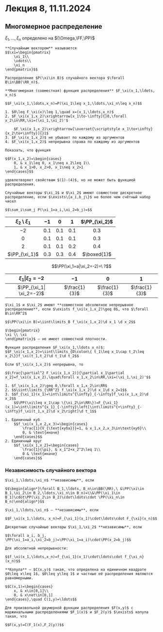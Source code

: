 # Лекция 8, 11.11.2024

## Многомерное распределение

$\xi_1,\ldots,\xi_n$ определено на $(\Omega,\FF,\PP)$

```{prf:definition}
**Случайным вектором** называется
$$\xi=\begin{pmatrix}
    \xi_1\\
    \vdots\\
    \xi_n
\end{pmatrix}$$

Распределение $P(\xi\in B)$ случайного вектора $\forall B\in\BB(\RR_n)$.
```

```{prf:definition}
**Многомерная (совместная) функция распределения** $F_\xi(x_1,\ldots, x_n)$

$$F_\xi(x_1,\ldots,x_n)=P(\xi_1\leq x_1,\ldots,\xi_n\leq x_n)$$
```

```{prf:proposition} Свойства многомерной функции распределения
1. $0\leq F_\xi(x)\leq 1,\quad x=(x_1,\ldots,x_n)$
2. $F_\xi(x_1,x_2)\xrightarrow[x_1\to-\infty]{}0,\forall x_2\in\RR,\xi=(\xi_1,\xi_2)'$

    $F_\xi(x_1,x_2)\xrightarrow[\overset{\scriptstyle x_1\to+\infty}{x_2\to+\infty}]{}1$
3. $F_\xi(x_1,x_2)$ не убывает по каждому из аргументов
4. $F_\xi(x_1,x_2)$ непрерывна справа по каждому из аргументов
```

```{seealso} Бонусная задача
Показать, что функция
 
$$F(x_1,x_2)=\begin{cases}
    0, & x_1\leq 0, x_1\neq x_2\leq 1\\
    1, & x_1>0, x_2>0, x_1\neq x_2>1
\end{cases}$$

удовлетворяет свойствам $(1)-(4)$, но не может быть функцией распределения.
```

```{prf:definition}
Случайные векторы $\xi_1$ и $\xi_2$ имеют совместное дискретное распределение, если $\exists\{a_i,b_j\}$ не более чем счётный набор чисел

$$\sum_i\sum_j P(\xi_1=a_i,\xi_2=b_j)=$$
```

| $\xi_2 \setminus \xi_1$ | $-1$ | $0$ | $1$ | $\PP_{\xi_2}$ |
| :-: | :-: | :-: | :-: | :-: |
| $-2$ | $0.1$ | $0.1$ | $0.1$ | $0.3$ |
| $0$ | $0.1$ | $0.1$ | $0.1$ | $0.3$ |
| $2$ | $0.1$ | $0.1$ | $0.2$ | $0.4$ |
| $\PP_{\xi_1}$ | $0.3$ | $0.3$ | $0.4$ | $\boxed{1}$ |

$$\PP(\xi_1=a|\xi_2=-2)=\ ?$$

| $\xi_1 \| \xi_2=-2$| $-1$ | $0$ | $1$ |
| :-: | :-: | :-: | :-: |
| $\PP_{\xi_1\| \xi_2=-2}$ | $\frac{1}{3}$ | $\frac{1}{3}$ | $\frac{1}{3}$ |

```{prf:definition}
$\xi_1$ и $\xi_2$ имеют **совместное абсолютное непрерывное распределение**, если $\exists f_\xi(x_1,x_2)\geq 0$, что $\forall B\in\RR^2$

$$\PP(\xi\in B)=\iint\limits_B f_\xi(x_1,x_2)\d x_1 \d x_2$$
```

```{prf:example}
$\begin{pmatrix}
\xi \\ \xi
\end{pmatrix}$ — не имеет совместной плотности.
```

```{seealso}
Функция распределения $F_\xi(x_1,\ldots x_n)$:
$$F_\xi(x_1,x_2)=\iint\limits_{D\colon\{ t_1\leq x_1\cap t_2\leq x_2\}}f_\xi(t_1,t_2)\d t_1\d t_2$$
```

```{seealso} Замечание
Если $f_\xi(x_1,x_2)$ непрерывна, то 

$$\frac{\partial^2 F_\xi(x_1,x_2)}{\partial x_1\partial x_2}=f_\xi(x_1,x_2),\quad\forall x_1,x_2\in\RR,\xi=(\xi_1,\xi_2)'$$
```

```{prf:proposition} Свойства $f_\xi(x_1,x_2)$
1. $f_\xi(x_1,x_2)\geq 0,\forall x_1,x_2\in\RR$
2. $$\iint\limits_{\RR^2} f_\xi(x_1,x_2)\d x_1\d x_2=1$$
3. $$f_{\xi_1}(x_1)=\int\limits^{\infty}_{-\infty}f_\xi(x_1,x_2)\d x_2$$
    $$\PP(\xi\leq x_1\cap \{\xi_2\in\RR\})=F_{\xi_1}(x_1)=\int\limits^{x_1}_{-\infty}\left[\int\limits^{+\infty}_{-\infty}f_\xi(t_1,x_2)\d x_2\right]\d t_1$$
```

```{prf:example} Равномерное распределение в области $S\in\RR^n$
1. Единичный куб
    $$f_\xi(x_1,x_2,x_3)=\begin{cases}
        \frac{1}{V_{\text{куба}}}=1, & x_1,x_2,x_3\in\text{куб}\\
        0, & \text{иначе}
    \end{cases}$$
2. Единичный круг
    $$f_\xi{x_1,x_2}=\begin{cases}
        \frac{1}{\pi}, & x_1^2+x_2^2\leq 1\\
        0 & \text{иначе}
    \end{cases}$$
```

### Независимость случайного вектора

```{prf:definition}
$\xi_1,\ldots,\xi_n$ **независимы**, если 

$$\begin{align*}\forall B_1,\ldots, B_n\in\BB(\RR),\ &\PP(\xi\in B_1,\xi_2\in B_2,\ldots,\xi_n\in B_n)=\\&\PP(\xi_1\in B_1)\cdot\PP(\xi_2\in B_2)\cdot\ldots\cdot \PP(\xi_n\in B_n)\end{align*}$$
```

```{prf:definition}
$\xi_1,\ldots,\xi_n$ — **независимы**, если 

$$F_\xi(x_1,\ldots, x_n)=F_{\xi_1}(x_1)\cdot\ldots\cdot F_{\xi}(x_n)$$
```

```{prf:definition}
Дискретные случайные векторы $\xi_1,\xi_2$ **независимы**, если 

$$\forall a_i, b_j, \PP(\xi_1=a_i,\xi_2=b_j)=\PP(\xi_1=a_i)\cdot\PP(x_2=b_j)$$
```

```{prf:definition}
Для абсолютной непрерывности:

$$f_\xi(x_1,\ldots,x_n)=f_{\xi_1}(x_1)\cdot\ldots\cdot f_{\xi_n}(x_n)$$
```

```{prf:definition}
**Копула** — $C(x,y)$ такая, что определена на единичном квадрате $0\leq x\leq 1$, $0\leq y\leq 1$ и частные её распределения являются равномерными.

$$C(x,1)=\begin{cases}
    x, & x\in[0,1]\\
    0, & x\not\in[0,1]
\end{cases},\quad C(1,y)=\ldots$$
```

```{prf:theorem} Теорема Склара
Для произвольной двумерной функции распределения $F(x,y)$ с маржинальными распределениями $F_1(x)$ и $F_2(y)$ $\exists$ копула такая, что 

$$F(x,y)=C(F_1(x),F_2(y))$$
```